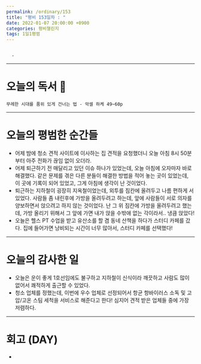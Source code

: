 ```yaml
---
permalink: /ordinary/153
title: "평비 153일차 : "
date: 2022-01-07 20:00:00 +0900
categories: 평비챌린지
tags: 1일1평범
---
```

```

  - 
```

---
# 오늘의 독서 📕
`무례한 시대를 품위 있게 건너는 법 - 악셀 하케 49~60p`  

---
# 오늘의 평범한 순간들
- 어제 밤에 청소 견적 사이트에 이사하는 집 견적을 요청했더니 오늘 아침 8시 50분부터 아주 전화가 끊임 없이 오더라.
- 어제 퇴근하기 전 매달리고 있던 이슈 하나가 있었는데, 오늘 아침에 오자마자 바로 해결했다. 같은 문제를 겪은 다른 분들이 해결한 방법을 적어 놓는 곳이 있었는데, 이 곳에 기록이 되어 있었고, 그게 아침에 생각이 난 것이었다.
- 퇴근하는 지하철이 굉장히 지옥철이었는데, 외투를 짐칸에 올려두고 나름 편하게 서있었다. 사람들 좀 내린후에 가방을 올려두려고 하는데, 앞에 사람들이 서로 의자를 양보하면서 앉으려고 하지 않는 것이었다. 난 그 위 짐칸에 가방을 올려두려고 했는데, 가방 올리기 위해서 그 앞에 가면 내가 앉을 수밖애 없는 각이라서.. 냉큼 앉았다!
- 오늘은 헬스 PT 수업을 받고 유산소를 할 겸 동네 산책을 하다가 스터디 카페를 갔다. 집에 들어가면 낭비되는 시간이 너무 많아서, 스터디 카페를 선택했다!

---
# 오늘의 감사한 일
- 오늘은 운이 좋게 1호선임에도 불구하고 지하철이 신식이라 깨끗하고 사람도 많이 없어서 쾌적하게 출근할 수 있었다.
- 청소 업체를 정했는데, 이번에 우수 업체로 선정되어서 항균 항바이러스 소독 및 고압/고온 스팀 세척을 서비스로 해준다고 한다! 심지어 견적 받은 업체들 중에 가장 저렴하다.

---
# 회고 (DAY)
- 